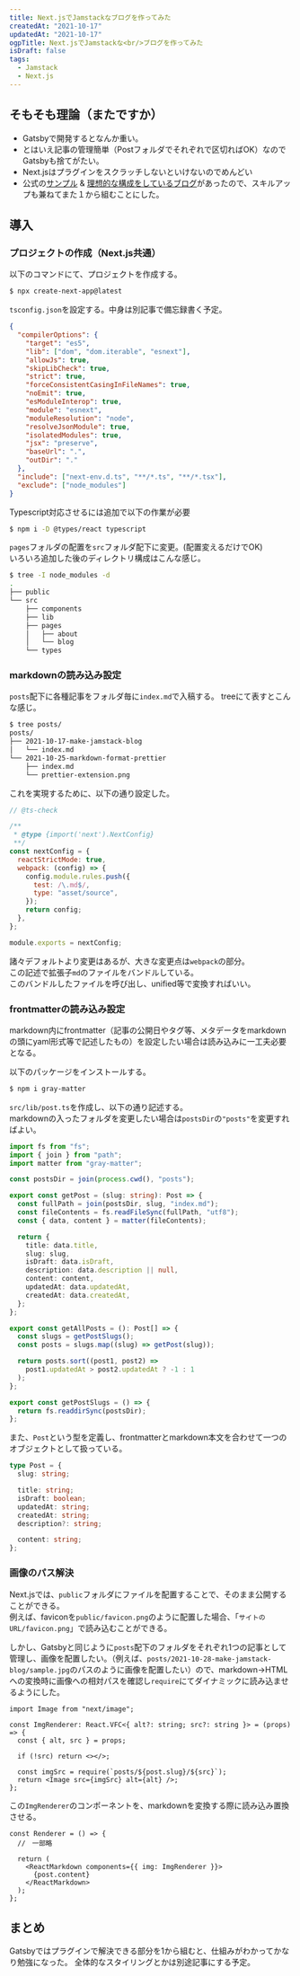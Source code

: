 ```yaml
---
title: Next.jsでJamstackなブログを作ってみた
createdAt: "2021-10-17"
updatedAt: "2021-10-17"
ogpTitle: Next.jsでJamstackな<br/>ブログを作ってみた
isDraft: false
tags:
  - Jamstack
  - Next.js
---
```


## そもそも理論（またですか）

- Gatsbyで開発するとなんか重い。
- とはいえ記事の管理簡単（Postフォルダでそれぞれで区切ればOK）なのでGatsbyも捨てがたい。
- Next.jsはプラグインをスクラッチしないといけないのでめんどい
- 公式の[サンプル](https://github.com/vercel/next.js/tree/canary/examples/blog-starter-typescript) & [理想的な構成をしているブログ](https://kenzoblog.vercel.app/posts/nextjs-blog-asset)があったので、スキルアップも兼ねてまた１から組むことにした。

## 導入

### プロジェクトの作成（Next.js共通）

以下のコマンドにて、プロジェクトを作成する。

```bash
$ npx create-next-app@latest
```

`tsconfig.json`を設定する。中身は別記事で備忘録書く予定。

```json
{
  "compilerOptions": {
    "target": "es5",
    "lib": ["dom", "dom.iterable", "esnext"],
    "allowJs": true,
    "skipLibCheck": true,
    "strict": true,
    "forceConsistentCasingInFileNames": true,
    "noEmit": true,
    "esModuleInterop": true,
    "module": "esnext",
    "moduleResolution": "node",
    "resolveJsonModule": true,
    "isolatedModules": true,
    "jsx": "preserve",
    "baseUrl": ".",
    "outDir": "."
  },
  "include": ["next-env.d.ts", "**/*.ts", "**/*.tsx"],
  "exclude": ["node_modules"]
}
```

Typescript対応させるには追加で以下の作業が必要

```bash
$ npm i -D @types/react typescript
```

`pages`フォルダの配置を`src`フォルダ配下に変更。(配置変えるだけでOK)  
いろいろ追加した後のディレクトリ構成はこんな感じ。

```bash
$ tree -I node_modules -d
.
├── public
└── src
    ├── components
    ├── lib
    ├── pages
    │   ├── about
    │   └── blog
    └── types

```

### markdownの読み込み設定

`posts`配下に各種記事をフォルダ毎に`index.md`で入稿する。
treeにて表すとこんな感じ。

```sh
$ tree posts/
posts/
├── 2021-10-17-make-jamstack-blog
│   └── index.md
└── 2021-10-25-markdown-format-prettier
    ├── index.md
    └── prettier-extension.png
```

これを実現するために、以下の通り設定した。

```js
// @ts-check

/**
 * @type {import('next').NextConfig}
 **/
const nextConfig = {
  reactStrictMode: true,
  webpack: (config) => {
    config.module.rules.push({
      test: /\.md$/,
      type: "asset/source",
    });
    return config;
  },
};

module.exports = nextConfig;
```

諸々デフォルトより変更はあるが、大きな変更点は`webpack`の部分。  
この記述で拡張子`md`のファイルをバンドルしている。  
このバンドルしたファイルを呼び出し、unified等で変換すればいい。

### frontmatterの読み込み設定

markdown内にfrontmatter（記事の公開日やタグ等、メタデータをmarkdownの頭にyaml形式等で記述したもの）を設定したい場合は読み込みに一工夫必要となる。

以下のパッケージをインストールする。

```bash
$ npm i gray-matter
```

`src/lib/post.ts`を作成し、以下の通り記述する。  
markdownの入ったフォルダを変更したい場合は`postsDir`の`"posts"`を変更すればよい。

```ts
import fs from "fs";
import { join } from "path";
import matter from "gray-matter";

const postsDir = join(process.cwd(), "posts");

export const getPost = (slug: string): Post => {
  const fullPath = join(postsDir, slug, "index.md");
  const fileContents = fs.readFileSync(fullPath, "utf8");
  const { data, content } = matter(fileContents);

  return {
    title: data.title,
    slug: slug,
    isDraft: data.isDraft,
    description: data.description || null,
    content: content,
    updatedAt: data.updatedAt,
    createdAt: data.createdAt,
  };
};

export const getAllPosts = (): Post[] => {
  const slugs = getPostSlugs();
  const posts = slugs.map((slug) => getPost(slug));

  return posts.sort((post1, post2) =>
    post1.updatedAt > post2.updatedAt ? -1 : 1
  );
};

export const getPostSlugs = () => {
  return fs.readdirSync(postsDir);
};
```

また、`Post`という型を定義し、frontmatterとmarkdown本文を合わせて一つのオブジェクトとして扱っている。

```ts
type Post = {
  slug: string;

  title: string;
  isDraft: boolean;
  updatedAt: string;
  createdAt: string;
  description?: string;

  content: string;
};
```

### 画像のパス解決

Next.jsでは、`public`フォルダにファイルを配置することで、そのまま公開することができる。  
例えば、faviconを`public/favicon.png`のように配置した場合、「`サイトのURL/favicon.png`」で読み込むことができる。

しかし、Gatsbyと同じように`posts`配下のフォルダをそれぞれ1つの記事として管理し、画像を配置したい。（例えば、`posts/2021-10-28-make-jamstack-blog/sample.jpg`のパスのように画像を配置したい）ので、markdown→HTMLへの変換時に画像への相対パスを確認し`require`にてダイナミックに読み込ませるようにした。

```tsx
import Image from "next/image";

const ImgRenderer: React.VFC<{ alt?: string; src?: string }> = (props) => {
  const { alt, src } = props;

  if (!src) return <></>;

  const imgSrc = require(`posts/${post.slug}/${src}`);
  return <Image src={imgSrc} alt={alt} />;
};
```

この`ImgRenderer`のコンポーネントを、markdownを変換する際に読み込み置換させる。

```tsx
const Renderer = () => {
  //　一部略

  return (
    <ReactMarkdown components={{ img: ImgRenderer }}>
      {post.content}
    </ReactMarkdown>
  );
};
```

## まとめ

Gatsbyではプラグインで解決できる部分を1から組むと、仕組みがわかってかなり勉強になった。
全体的なスタイリングとかは別途記事にする予定。
